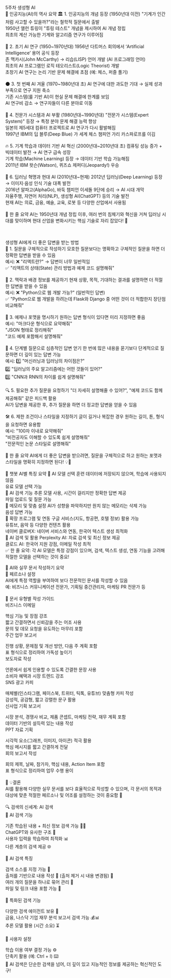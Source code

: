 5주차 생성형 AI<br>
🤖 인공지능(AI)의 역사 요약
🏛️ 1. 인공지능의 개념 등장 (1950년대 이전)
"기계가 인간처럼 사고할 수 있을까?"라는 철학적 질문에서 출발<br>
1950년 앨런 튜링이 "튜링 테스트" 개념을 제시하여 AI 개념 정립<br>
최초의 계산 가능한 기계와 알고리즘 연구가 이루어짐<br>
<br>
🚀 2. 초기 AI 연구 (1950~1970년대)
1956년 다트머스 회의에서 ‘Artificial Intelligence’ 용어 공식 등장<br>
존 맥카시(John McCarthy) → 리습(LISP) 언어 개발 (AI 프로그래밍 언어)<br>
최초의 AI 프로그램인 로직 테오리스트(Logic Theorist) 개발<br>
초창기 AI 연구는 논리 기반 문제 해결에 초점 (예: 체스, 퍼즐 풀기)<br>
<br>
🌑 3. 첫 번째 AI 겨울 (1970~1980년대 초)
AI 연구에 대한 과도한 기대 → 실제 성과 부족으로 연구 지원 축소<br>
기존 시스템(룰 기반 AI)이 현실 문제 해결에 한계를 보임<br>
AI 연구비 감소 → 연구자들이 다른 분야로 이동<br>
<br>
🌅 4. 전문가 시스템과 AI 부활 (1980년대~1990년대)
"전문가 시스템(Expert System)" 등장 → 특정 분야 문제 해결 능력 향상<br>
일본의 제5세대 컴퓨터 프로젝트로 AI 연구가 다시 활발해짐<br>
1997년 IBM의 딥 블루(Deep Blue) 가 세계 체스 챔피언 가리 카스파로프를 이김<br>
<br>
🔥 5. 기계 학습과 데이터 기반 AI 혁신 (2000년대~2010년대 초)
컴퓨팅 성능 증가 + 빅데이터 발전 → AI 연구 급속 성장<br>
기계 학습(Machine Learning) 등장 → 데이터 기반 학습 가능해짐<br>
2011년 IBM 왓슨(Watson), 퀴즈쇼 제퍼디(Jeopardy!) 우승<br>
<br>
🌟 6. 딥러닝 혁명과 현대 AI (2010년대~현재)
2012년 딥러닝(Deep Learning) 등장 → 이미지·음성 인식 기술 대폭 발전<br>
2016년 알파고(AlphaGo), 바둑 챔피언 이세돌 9단에 승리 → AI 시대 개막<br>
자율주행, 자연어 처리(NLP), 생성형 AI(ChatGPT) 등의 기술 발전<br>
현재 AI는 의료, 금융, 예술, 교육, 로봇 등 다양한 산업에서 사용됨<br>
<br>
🎯 한 줄 요약
AI는 1950년대 개념 정립 이후, 여러 번의 침체기와 혁신을 거쳐 딥러닝 시대를 맞이하며 현대 산업을 변화시키는 핵심 기술로 자리 잡았다! 🚀<br>

<br>
<br>
생성형 AI에게 더 좋은 답변을 받는 방법
<br>
🎯 1. 질문을 구체적으로 작성하기
모호한 질문보다는 명확하고 구체적인 질문을 하면 더 정확한 답변을 받을 수 있음<br>
예시:
❌ "리액트란?" → 답변이 너무 일반적임<br>
✅ "리액트의 상태(State) 관리 방법과 예제 코드 설명해줘"<br>
<br>
📌 2. 맥락과 배경 정보를 제공하기
현재 상황, 목적, 기대하는 결과를 설명하면 더 적절한 답변을 받을 수 있음<br>
예시:
❌ "Python으로 웹 개발 가능?" (일반적인 답변)<br>
✅ "Python으로 웹 개발을 하려는데 Flask와 Django 중 어떤 것이 더 적합한지 장단점 비교해줘"<br>
<br>
📝 3. 예제나 포맷을 명시하기
원하는 답변 형식이 있다면 미리 지정하면 좋음<br>
예시:
"마크다운 형식으로 요약해줘"<br>
"JSON 형태로 정리해줘"<br>
"코드 예제 포함해서 설명해줘"<br>
<br>
🚀 4. 단계별 질문으로 심층적인 답변 얻기
한 번에 많은 내용을 묻기보다 단계적으로 질문하면 더 깊이 있는 답변 가능<br>
예시:
1️⃣ "머신러닝과 딥러닝의 차이점은?"<br>
2️⃣ "딥러닝의 주요 알고리즘에는 어떤 것들이 있어?"<br>
3️⃣ "CNN과 RNN의 차이를 쉽게 설명해줘"<br>
<br>
🔍 5. 필요한 추가 질문을 요청하기
"더 자세히 설명해줄 수 있어?", "예제 코드도 함께 제공해줘" 같은 피드백 활용<br>
AI가 답변을 제공한 후, 추가 질문을 하면 더 정교한 답변을 얻을 수 있음<br>
<br>
🛠️ 6. 제한 조건이나 스타일을 지정하기
글이 길거나 복잡한 경우 원하는 길이, 톤, 형식을 요청하면 유용함<br>
예시:
"100자 이내로 요약해줘"<br>
"비전공자도 이해할 수 있도록 쉽게 설명해줘"<br>
"전문적인 논문 스타일로 설명해줘"<br>
<br>
🎯 한 줄 요약
AI에게 더 좋은 답변을 받으려면, 질문을 구체적으로 하고 원하는 포맷과 스타일을 명확히 지정하면 된다! 💡💬<br>

<br>
📌 챗봇 AI별 특징 요약
🔹 AI 모델 선택
훈련 데이터에 저장되지 않으며, 학습에 사용되지 않음<br>
유료 모델 선택 가능<br>
🔹 AI 검색 기능
추론 모델 사용, 시간이 걸리지만 정확한 답변 제공<br>
파일 업로드 및 질문 가능<br>
🔹 메모리 및 맞춤 설정
AI가 성향을 파악하지만 원치 않는 메모리는 삭제 가능<br>
음성 답변 가능<br>
🔹 확장 프로그램 및 연동
구글 서비스(지도, 항공편, 호텔 정보) 활용 가능<br>
유튜브, 음악 등 다양한 컨텐츠 활용<br>
네이버 클로버X: 네이버 서비스와 연동, 한국어 텍스트 생성 최적화<br>
🔹 AI 검색 및 활용
Perplexity AI: 자료 검색 및 최신 정보 제공<br>
클로드 AI: 한국어 지원 강점, 이메일 작성 최적<br>
✅ 한 줄 요약:
각 AI 모델은 특정 강점이 있으며, 검색, 텍스트 생성, 연동 기능을 고려해 적절한 모델을 선택하는 것이 중요!<br>

📌 AI와 실무 문서 작성하기 요약<br>
🔹 페르소나 설정<br>
AI에게 특정 역할을 부여하여 보다 전문적인 문서를 작성할 수 있음<br>
예: 비즈니스 커뮤니케이션 전문가, 기획팀 중간관리자, 마케팅 PR 전문가 등<br>
<br>
📝 문서 유형별 작성 가이드<br>
비즈니스 이메일<br>

핵심 기능 및 장점 강조<br>
짧고 간결하면서 신뢰감을 주는 어조 사용<br>
문의 및 데모 요청을 유도하는 마무리 포함<br>
주간 업무 보고서<br>

진행 상황, 문제점 및 개선 방안, 다음 주 계획 포함<br>
표 형식으로 정리하여 가독성 높이기<br>
보도자료 작성<br>

언론에서 쉽게 인용할 수 있도록 간결한 문장 사용<br>
소비자 혜택과 시장 트렌드 강조<br>
SNS 광고 카피<br>

매체별(인스타그램, 페이스북, 트위터, 틱톡, 유튜브) 맞춤형 카피 작성<br>
감성적, 공감형, 짧고 강렬한 문구 활용<br>
신사업 기획 보고서<br>

시장 분석, 경쟁사 비교, 제품 콘셉트, 마케팅 전략, 재무 계획 포함<br>
데이터 기반의 설득력 있는 내용 작성<br>
PPT 자료 기획<br>

시각적 요소(그래프, 이미지, 아이콘) 적극 활용<br>
핵심 메시지를 짧고 간결하게 전달<br>
회의 보고서 작성<br>

회의 제목, 날짜, 참가자, 핵심 내용, Action Item 포함<br>
표 형식으로 정리하여 업무 수행 용이<br>
<br>
📌 💡결론<br>
AI를 활용해 다양한 실무 문서를 보다 효율적으로 작성할 수 있으며, 각 문서의 목적과 대상에 맞춘 적절한 페르소나 및 어조를 설정하는 것이 중요함 🚀<br>
<br>
🔍 검색의 신세계: AI 검색<br>
📌 AI 검색 기능

기존 학습된 내용 + 최신 정보 검색 가능 🧠✨<br>
ChatGPT와 유사한 구조 🔄<br>
사용자 입력을 학습하여 최적화 📊<br>
다른 계층의 검색 제공 🌐<br><br>
📌 AI 검색 특징

검색 소스를 지정 가능 🎯<br>
출처를 기반으로 내용 작성 📝 (출처 제거 시 내용 변경됨) 🔄<br>
여러 개의 질문을 하나로 묶어 관리 📂<br>
파일 및 링크 내용 포함 가능 📎<br><br>
📌 특화된 검색 기능

다양한 검색 에이전트 보유 🤖<br>
금융, 나스닥 기업 재무 분석 보고서 검색 가능 💰📊<br>
추론 모델 활용 (시간 소요) ⏳<br><br>
📌 사용자 설정

학습 이용 여부 결정 가능 ⚙️<br>
단축키 활용 (예: Ctrl + I) ⌨️<br>
🚀 AI 검색은 단순한 검색을 넘어, 더 깊이 있고 지능적인 정보를 제공하는 혁신적인 도구!<br><br>
